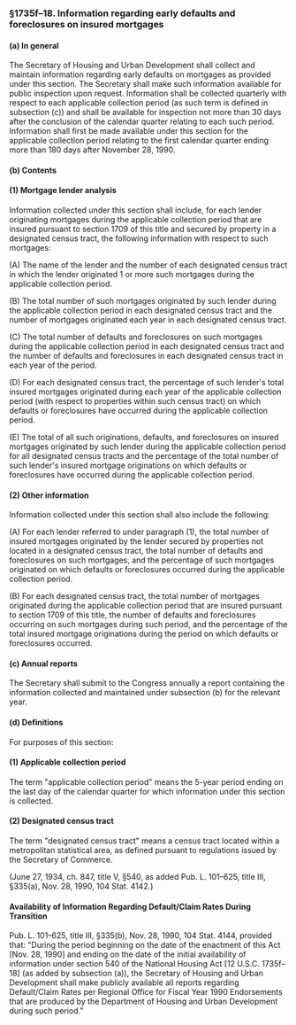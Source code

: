 ### §1735f–18. Information regarding early defaults and foreclosures on insured mortgages ###

#### (a) In general ####

The Secretary of Housing and Urban Development shall collect and maintain information regarding early defaults on mortgages as provided under this section. The Secretary shall make such information available for public inspection upon request. Information shall be collected quarterly with respect to each applicable collection period (as such term is defined in subsection (c)) and shall be available for inspection not more than 30 days after the conclusion of the calendar quarter relating to each such period. Information shall first be made available under this section for the applicable collection period relating to the first calendar quarter ending more than 180 days after November 28, 1990.

#### (b) Contents ####

#### (1) Mortgage lender analysis ####

Information collected under this section shall include, for each lender originating mortgages during the applicable collection period that are insured pursuant to section 1709 of this title and secured by property in a designated census tract, the following information with respect to such mortgages:

(A) The name of the lender and the number of each designated census tract in which the lender originated 1 or more such mortgages during the applicable collection period.

(B) The total number of such mortgages originated by such lender during the applicable collection period in each designated census tract and the number of mortgages originated each year in each designated census tract.

(C) The total number of defaults and foreclosures on such mortgages during the applicable collection period in each designated census tract and the number of defaults and foreclosures in each designated census tract in each year of the period.

(D) For each designated census tract, the percentage of such lender's total insured mortgages originated during each year of the applicable collection period (with respect to properties within such census tract) on which defaults or foreclosures have occurred during the applicable collection period.

(E) The total of all such originations, defaults, and foreclosures on insured mortgages originated by such lender during the applicable collection period for all designated census tracts and the percentage of the total number of such lender's insured mortgage originations on which defaults or foreclosures have occurred during the applicable collection period.

#### (2) Other information ####

Information collected under this section shall also include the following:

(A) For each lender referred to under paragraph (1), the total number of insured mortgages originated by the lender secured by properties not located in a designated census tract, the total number of defaults and foreclosures on such mortgages, and the percentage of such mortgages originated on which defaults or foreclosures occurred during the applicable collection period.

(B) For each designated census tract, the total number of mortgages originated during the applicable collection period that are insured pursuant to section 1709 of this title, the number of defaults and foreclosures occurring on such mortgages during such period, and the percentage of the total insured mortgage originations during the period on which defaults or foreclosures occurred.

#### (c) Annual reports ####

The Secretary shall submit to the Congress annually a report containing the information collected and maintained under subsection (b) for the relevant year.

#### (d) Definitions ####

For purposes of this section:

#### (1) Applicable collection period ####

The term "applicable collection period" means the 5-year period ending on the last day of the calendar quarter for which information under this section is collected.

#### (2) Designated census tract ####

The term "designated census tract" means a census tract located within a metropolitan statistical area, as defined pursuant to regulations issued by the Secretary of Commerce.

(June 27, 1934, ch. 847, title V, §540, as added Pub. L. 101–625, title III, §335(a), Nov. 28, 1990, 104 Stat. 4142.)

#### Availability of Information Regarding Default/Claim Rates During Transition ####

Pub. L. 101–625, title III, §335(b), Nov. 28, 1990, 104 Stat. 4144, provided that: "During the period beginning on the date of the enactment of this Act [Nov. 28, 1990] and ending on the date of the initial availability of information under section 540 of the National Housing Act [12 U.S.C. 1735f–18] (as added by subsection (a)), the Secretary of Housing and Urban Development shall make publicly available all reports regarding Default/Claim Rates per Regional Office for Fiscal Year 1990 Endorsements that are produced by the Department of Housing and Urban Development during such period."